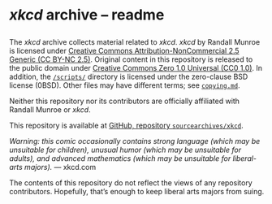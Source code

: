 <h1>

<i>xkcd</i> archive &ndash;&nbsp;readme

</h1>

The <i>xkcd</i> archive collects material related to <i>xkcd</i>. <i>xkcd</i> by Randall Munroe is licensed under [Creative Commons Attribution-NonCommercial&nbsp;2.5 Generic (CC&nbsp;BY-&zwj;NC&nbsp;2.5)](./licenses/CC-BY-NC-2.5.md). Original content in this repository is released to the public domain under [Creative Commons Zero&nbsp;1.0 Universal (CC0&nbsp;1.0)](./licenses/CC0-1.0.md). In addition, the [`/scripts/`](./scripts/) directory is licensed under the zero-clause BSD license (0BSD). Other files may have different terms; see [`copying.md`](./copying.md).

Neither this repository nor its contributors are officially affiliated with Randall Munroe or <i>xkcd</i>.

This repository is available at [GitHub, repository `sourcearchives/xkcd`](https://github.com/sourcearchives/xkcd).

<i>Warning: this comic occasionally contains strong language (which may be unsuitable for children), unusual humor (which may be unsuitable for adults), and advanced mathematics (which may be unsuitable for liberal-arts majors).</i> &mdash;&nbsp;xkcd.com

The contents of this repository do not reflect the views of any repository contributors. Hopefully, that’s enough to keep liberal arts majors from suing.
